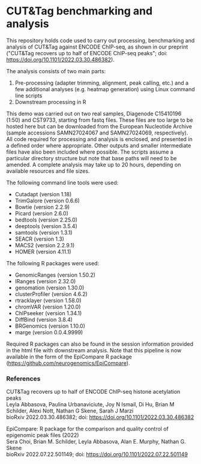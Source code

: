 # CUT&Tag benchmarking and analysis

This repository holds code used to carry out processing, benchmarking and analysis of CUT&Tag against ENCODE ChIP-seq, as shown in our preprint ("CUT&Tag recovers up to half of ENCODE ChIP-seq peaks"; doi: https://doi.org/10.1101/2022.03.30.486382).  

The analysis consists of two main parts:
1) Pre-processing (adapter trimming, alignment, peak calling, etc.) and a few additional analyses (e.g. heatmap generation) using Linux command line scripts
2) Downstream processing in R

This demo was carried out on two real samples, Diagenode C15410196 (1:50) and CST9733, starting from fastq files. These files are too large to be hosted here but can be downloaded from the European Nucleotide Archive (sample accessions SAMN27024067 and SAMN27024069, respectively). All code required for processing and analysis is enclosed, and presented in a defined order where appropriate. Other outputs and smaller intermediate files have also been included where possible. The scripts assume a particular directory structure but note that base paths will need to be amended. A complete analysis may take up to 20 hours, depending on available resources and file sizes.  


The following command line tools were used:

- Cutadapt (version 1.18)
- TrimGalore (version 0.6.6)
- Bowtie (version 2.2.9)
- Picard (version 2.6.0)
- bedtools (version 2.25.0)
- deeptools (version 3.5.4)
- samtools (version 1.3.1)
- SEACR (version 1.3)
- MACS2 (version 2.2.9.1)
- HOMER (version 4.11.1)


The following R packages were used:

- GenomicRanges (version 1.50.2)
- IRanges (version 2.32.0)
- genomation (version 1.30.0)
- clusterProfiler (version 4.6.2)
- rtracklayer (version 1.58.0)
- chromVAR (version 1.20.0)
- ChIPseeker (version 1.34.1)
- DiffBind (version 3.8.4)
- BRGenomics (version 1.10.0)
- marge (version 0.0.4.9999)

Required R packages can also be found in the session information provided in the html file with downstream analysis. Note that this pipeline is now available in the form of the EpiCompare R package (https://github.com/neurogenomics/EpiCompare).


### References

CUT&Tag recovers up to half of ENCODE ChIP-seq histone acetylation peaks  
Leyla Abbasova, Paulina Urbanaviciute, Joy N Ismail, Di Hu, Brian M Schilder, Alexi Nott, Nathan G Skene, Sarah J Marzi  
bioRxiv 2022.03.30.486382; doi: https://doi.org/10.1101/2022.03.30.486382  
  
EpiCompare: R package for the comparison and quality control of epigenomic peak files (2022)  
Sera Choi, Brian M. Schilder, Leyla Abbasova, Alan E. Murphy, Nathan G. Skene  
bioRxiv 2022.07.22.501149; doi: https://doi.org/10.1101/2022.07.22.501149  

